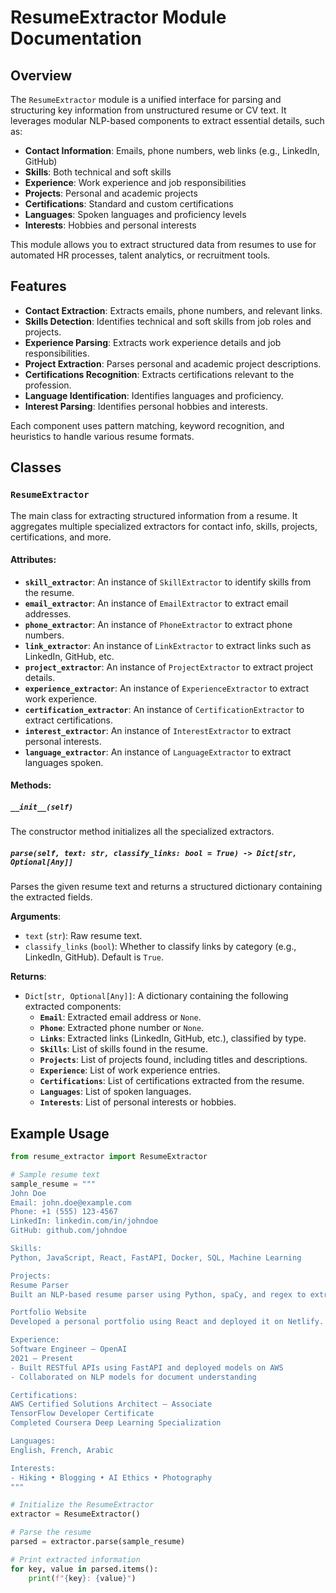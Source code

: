 # ResumeExtractor Module Documentation

## Overview

The `ResumeExtractor` module is a unified interface for parsing and structuring key information from unstructured resume or CV text. It leverages modular NLP-based components to extract essential details, such as:

- **Contact Information**: Emails, phone numbers, web links (e.g., LinkedIn, GitHub)
- **Skills**: Both technical and soft skills
- **Experience**: Work experience and job responsibilities
- **Projects**: Personal and academic projects
- **Certifications**: Standard and custom certifications
- **Languages**: Spoken languages and proficiency levels
- **Interests**: Hobbies and personal interests

This module allows you to extract structured data from resumes to use for automated HR processes, talent analytics, or recruitment tools.

## Features

- **Contact Extraction**: Extracts emails, phone numbers, and relevant links.
- **Skills Detection**: Identifies technical and soft skills from job roles and projects.
- **Experience Parsing**: Extracts work experience details and job responsibilities.
- **Project Extraction**: Parses personal and academic project descriptions.
- **Certifications Recognition**: Extracts certifications relevant to the profession.
- **Language Identification**: Identifies languages and proficiency.
- **Interest Parsing**: Identifies personal hobbies and interests.

Each component uses pattern matching, keyword recognition, and heuristics to handle various resume formats.

## Classes

### `ResumeExtractor`

The main class for extracting structured information from a resume. It aggregates multiple specialized extractors for contact info, skills, projects, certifications, and more.

#### Attributes:

- **`skill_extractor`**: An instance of `SkillExtractor` to identify skills from the resume.
- **`email_extractor`**: An instance of `EmailExtractor` to extract email addresses.
- **`phone_extractor`**: An instance of `PhoneExtractor` to extract phone numbers.
- **`link_extractor`**: An instance of `LinkExtractor` to extract links such as LinkedIn, GitHub, etc.
- **`project_extractor`**: An instance of `ProjectExtractor` to extract project details.
- **`experience_extractor`**: An instance of `ExperienceExtractor` to extract work experience.
- **`certification_extractor`**: An instance of `CertificationExtractor` to extract certifications.
- **`interest_extractor`**: An instance of `InterestExtractor` to extract personal interests.
- **`language_extractor`**: An instance of `LanguageExtractor` to extract languages spoken.

#### Methods:

##### `__init__(self)`

The constructor method initializes all the specialized extractors.

##### `parse(self, text: str, classify_links: bool = True) -> Dict[str, Optional[Any]]`

Parses the given resume text and returns a structured dictionary containing the extracted fields.

**Arguments**:

- `text` (`str`): Raw resume text.
- `classify_links` (`bool`): Whether to classify links by category (e.g., LinkedIn, GitHub). Default is `True`.

**Returns**:

- `Dict[str, Optional[Any]]`: A dictionary containing the following extracted components:
  - **`Email`**: Extracted email address or `None`.
  - **`Phone`**: Extracted phone number or `None`.
  - **`Links`**: Extracted links (LinkedIn, GitHub, etc.), classified by type.
  - **`Skills`**: List of skills found in the resume.
  - **`Projects`**: List of projects found, including titles and descriptions.
  - **`Experience`**: List of work experience entries.
  - **`Certifications`**: List of certifications extracted from the resume.
  - **`Languages`**: List of spoken languages.
  - **`Interests`**: List of personal interests or hobbies.

## Example Usage

```python
from resume_extractor import ResumeExtractor

# Sample resume text
sample_resume = """
John Doe
Email: john.doe@example.com
Phone: +1 (555) 123-4567
LinkedIn: linkedin.com/in/johndoe
GitHub: github.com/johndoe

Skills:
Python, JavaScript, React, FastAPI, Docker, SQL, Machine Learning

Projects:
Resume Parser
Built an NLP-based resume parser using Python, spaCy, and regex to extract structured fields.

Portfolio Website
Developed a personal portfolio using React and deployed it on Netlify.

Experience:
Software Engineer – OpenAI
2021 – Present
- Built RESTful APIs using FastAPI and deployed models on AWS
- Collaborated on NLP models for document understanding

Certifications:
AWS Certified Solutions Architect – Associate
TensorFlow Developer Certificate
Completed Coursera Deep Learning Specialization

Languages:
English, French, Arabic

Interests:
- Hiking • Blogging • AI Ethics • Photography
"""

# Initialize the ResumeExtractor
extractor = ResumeExtractor()

# Parse the resume
parsed = extractor.parse(sample_resume)

# Print extracted information
for key, value in parsed.items():
    print(f"{key}: {value}")
```

